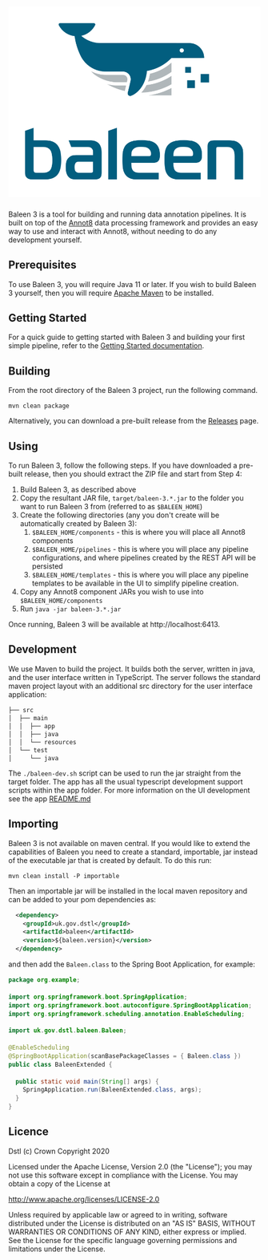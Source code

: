 <h1 align="center">
  <a href="https://github.com/dstl/baleen3">
    <img alt="Baleen" src="./Logo.svg" width="512" />
  </a>
</h1>

Baleen 3 is a tool for building and running data annotation pipelines. It is built on top of the [Annot8](https://annot8.io) 
data processing framework and provides an easy way to use and interact with Annot8, without needing to do any development yourself.

## Prerequisites

To use Baleen 3, you will require Java 11 or later.
If you wish to build Baleen 3 yourself, then you will require [Apache Maven](https://maven.apache.org) to be installed.

## Getting Started

For a quick guide to getting started with Baleen 3 and building your first simple pipeline, refer to the [Getting Started documentation](GETTING-STARTED.md).

## Building

From the root directory of the Baleen 3 project, run the following command.

```shell
mvn clean package
```

Alternatively, you can download a pre-built release from the [Releases](https://github.com/dstl/baleen3/releases) page.

## Using

To run Baleen 3, follow the following steps.
If you have downloaded a pre-built release, then you should extract the ZIP file and start from Step 4:

1. Build Baleen 3, as described above
2. Copy the resultant JAR file, `target/baleen-3.*.jar` to the folder you want to run Baleen 3 from (referred to as `$BALEEN_HOME`)
3. Create the following directories (any you don't create will be automatically created by Baleen 3):
   1. `$BALEEN_HOME/components` - this is where you will place all Annot8 components
   2. `$BALEEN_HOME/pipelines` - this is where you will place any pipeline configurations, and where pipelines created by the REST API will be persisted
   3. `$BALEEN_HOME/templates` - this is where you will place any pipeline templates to be available in the UI to simplify pipeline creation.
4. Copy any Annot8 component JARs you wish to use into `$BALEEN_HOME/components`
5. Run `java -jar baleen-3.*.jar`

Once running, Baleen 3 will be available at http://localhost:6413.

## Development

We use Maven to build the project. It builds both the server, written in java, and the user interface written in TypeScript. 
The server follows the standard maven project layout with an additional src directory for the user interface application:

```shell
├── src
│  ├── main
│  │  ├── app
│  │  ├── java
│  │  └── resources
│  └── test
│     └── java
```

The `./baleen-dev.sh` script can be used to run the jar straight from the target folder.
The app has all the usual typescript development support scripts within the app folder. For more information on the UI 
development see the app [README.md](./src/main/app/README.md)

## Importing

Baleen 3 is not available on maven central. If you would like to extend the capabilities of Baleen you need to create a standard, importable, jar instead of the executable jar that is created by default.
To do this run:

```shell
mvn clean install -P importable
```

Then an importable jar will be installed in the local maven repository and can be added to your pom dependencies as:

```xml
  <dependency>
    <groupId>uk.gov.dstl</groupId>
    <artifactId>baleen</artifactId>
    <version>${baleen.version}</version>
  </dependency>
```

and then add the `Baleen.class` to the Spring Boot Application, for example:

```java
package org.example;

import org.springframework.boot.SpringApplication;
import org.springframework.boot.autoconfigure.SpringBootApplication;
import org.springframework.scheduling.annotation.EnableScheduling;

import uk.gov.dstl.baleen.Baleen;

@EnableScheduling
@SpringBootApplication(scanBasePackageClasses = { Baleen.class })
public class BaleenExtended {

  public static void main(String[] args) {
    SpringApplication.run(BaleenExtended.class, args);
  }
}
```

## Licence

Dstl (c) Crown Copyright 2020

Licensed under the Apache License, Version 2.0 (the "License"); you may not use this software except in compliance with 
the License. You may obtain a copy of the License at

http://www.apache.org/licenses/LICENSE-2.0

Unless required by applicable law or agreed to in writing, software distributed under the License is distributed on an 
"AS IS" BASIS, WITHOUT WARRANTIES OR CONDITIONS OF ANY KIND, either express or implied.
See the License for the specific language governing permissions and limitations under the License.
